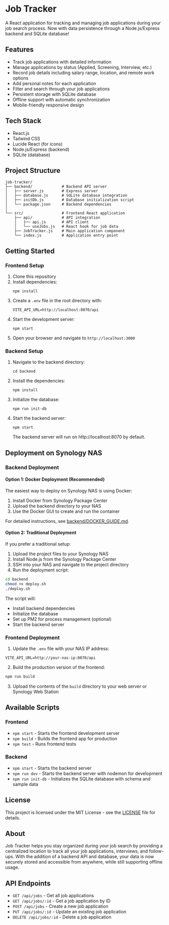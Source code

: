 # Job Tracker

A React application for tracking and managing job applications during your job search process. Now with data persistence through a Node.js/Express backend and SQLite database!

## Features

- Track job applications with detailed information
- Manage applications by status (Applied, Screening, Interview, etc.)
- Record job details including salary range, location, and remote work options
- Add personal notes for each application
- Filter and search through your job applications
- Persistent storage with SQLite database
- Offline support with automatic synchronization
- Mobile-friendly responsive design

## Tech Stack

- React.js
- Tailwind CSS
- Lucide React (for icons)
- Node.js/Express (backend)
- SQLite (database)

## Project Structure

```
job-tracker/
├── backend/             # Backend API server
│   ├── server.js        # Express server
│   ├── database.js      # SQLite database integration
│   ├── initDb.js        # Database initialization script
│   └── package.json     # Backend dependencies
│
└── src/                 # Frontend React application
    ├── api/             # API integration
    │   ├── api.js       # API client
    │   └── useJobs.js   # React hook for job data
    ├── JobTracker.js    # Main application component
    └── index.js         # Application entry point
```

## Getting Started

### Frontend Setup

1. Clone this repository
2. Install dependencies:
   ```
   npm install
   ```
3. Create a `.env` file in the root directory with:
   ```
   VITE_API_URL=http://localhost:8070/api
   ```
4. Start the development server:
   ```
   npm start
   ```
5. Open your browser and navigate to `http://localhost:3000`

### Backend Setup

1. Navigate to the backend directory:
   ```
   cd backend
   ```
2. Install the dependencies:
   ```
   npm install
   ```
3. Initialize the database:
   ```
   npm run init-db
   ```
4. Start the backend server:
   ```
   npm start
   ```
   The backend server will run on http://localhost:8070 by default.

## Deployment on Synology NAS

### Backend Deployment

#### Option 1: Docker Deployment (Recommended)

The easiest way to deploy on Synology NAS is using Docker:

1. Install Docker from Synology Package Center
2. Upload the backend directory to your NAS
3. Use the Docker GUI to create and run the container

For detailed instructions, see [backend/DOCKER_GUIDE.md](backend/DOCKER_GUIDE.md).

#### Option 2: Traditional Deployment

If you prefer a traditional setup:

1. Upload the project files to your Synology NAS
2. Install Node.js from the Synology Package Center
3. SSH into your NAS and navigate to the project directory
4. Run the deployment script:

```bash
cd backend
chmod +x deploy.sh
./deploy.sh
```

The script will:
- Install backend dependencies
- Initialize the database
- Set up PM2 for process management (optional)
- Start the backend server

### Frontend Deployment

1. Update the `.env` file with your NAS IP address:

```
VITE_API_URL=http://your-nas-ip:8070/api
```

2. Build the production version of the frontend:

```bash
npm run build
```

3. Upload the contents of the `build` directory to your web server or Synology Web Station

## Available Scripts

### Frontend

- `npm start` - Starts the frontend development server
- `npm build` - Builds the frontend app for production
- `npm test` - Runs frontend tests

### Backend

- `npm start` - Starts the backend server
- `npm run dev` - Starts the backend server with nodemon for development
- `npm run init-db` - Initializes the SQLite database with schema and sample data

## License

This project is licensed under the MIT License - see the [LICENSE](LICENSE) file for details.

## About

Job Tracker helps you stay organized during your job search by providing a centralized location to track all your job applications, interviews, and follow-ups. With the addition of a backend API and database, your data is now securely stored and accessible from anywhere, while still supporting offline usage.

## API Endpoints

- `GET /api/jobs` - Get all job applications
- `GET /api/jobs/:id` - Get a job application by ID
- `POST /api/jobs` - Create a new job application
- `PUT /api/jobs/:id` - Update an existing job application
- `DELETE /api/jobs/:id` - Delete a job application
